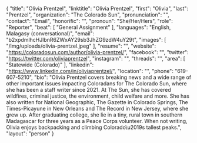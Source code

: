 {
  "title": "Olivia Prentzel",
  "linktitle": "Olivia Prentzel",
  "first": "Olivia",
  "last": "Prentzel",
  "organization": "The Colorado Sun",
  "pronunciation": "",
  "contact": "Email",
  "honorific": "",
  "pronoun": "She/Her/Hers",
  "role": "Reporter",
  "beat": [
    "General Assignment"
  ],
  "languages": "English, Malagasy (conversational)",
  "email": "b2xpdmlhcHJlbnR6ZWxAY29sb3JhZG9zdW4uY29t",
  "images": [
    "/img/uploads/olivia-prentzel.jpeg"
  ],
  "resume": "",
  "website": "https://coloradosun.com/author/olivia-prentzel/",
  "facebook": "",
  "twitter": "https://twitter.com/oliviaprentzel",
  "instagram": "",
  "threads": "",
  "area": [
    "Statewide (Colorado)"
  ],
  "linkedin": "https://www.linkedin.com/in/oliviaprentzel/",
  "location": "",
  "phone": "619-607-5210",
  "bio": "Olivia Prentzel covers breaking news and a wide range of other important issues impacting Coloradans for The Colorado Sun, where she has been a staff writer since 2021. At The Sun, she has covered wildfires, criminal justice, the environment, child welfare and more. She has also written for National Geographic, The Gazette in Colorado Springs, The Times-Picayune in New Orleans and The Record in New Jersey, where she grew up. After graduating college, she lie in a tiny, rural town in southern Madagascar for three years as a Peace Corps volunteer. When not writing, Olivia enjoys backpacking and climbing Colorado\u2019s tallest peaks.",
  "layout": "person"
}